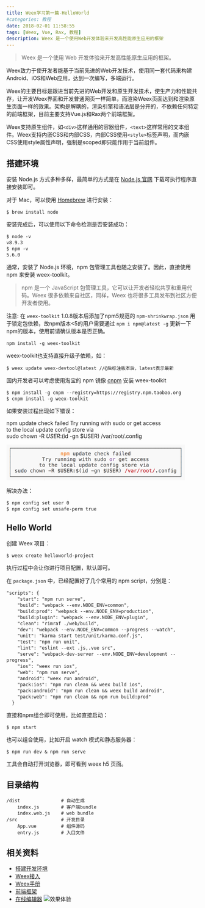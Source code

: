 ```yaml
---
title: Weex学习第一篇-HelloWorld
#categories: 教程
date: 2018-02-01 11:58:55
tags: [Weex, Vue, Rax, 教程]
description: Weex 是一个使用Web开发体验来开发高性能原生应用的框架
---
```


> Weex 是一个使用 Web 开发体验来开发高性能原生应用的框架。

Weex致力于使开发者能基于当前先进的Web开发技术，使用同一套代码来构建Android、iOS和Web应用，达到一次编写，多端运行。

Weex的主要目标是跟进当前先进的Web开发和原生开发技术，使生产力和性能共存，让开发Weex界面和开发普通网页一样简单，而渲染Weex页面达到和渲染原生页面一样的效果。架构是解耦的，渲染引擎和语法层是分开的，不依赖任何特定的前端框架，目前主要支持Vue.js和Rax两个前端框架。

Weex支持原生组件，如`<div>`这样通用的容器组件，`<text>`这样常用的文本组件。Weex支持内嵌CSS和内部CSS，内部CSS使用`<style>`标签声明，而内嵌CSS使用style属性声明，强制是scoped即只能作用于当前组件。

<!-- more -->

## 搭建环境

安装 Node.js 方式多种多样，最简单的方式是在 [Node.js 官网](https://nodejs.org/en/download/) 下载可执行程序直接安装即可。

对于 Mac，可以使用 [Homebrew](https://brew.sh/index_zh-cn.html) 进行安装：

``` shell
$ brew install node
```

安装完成后，可以使用以下命令检测是否安装成功：

``` shell
$ node -v
v8.9.3
$ npm -v
5.6.0
```

通常，安装了 Node.js 环境，npm 包管理工具也随之安装了。因此，直接使用 npm 来安装 weex-toolkit。

> npm 是一个 JavaScript 包管理工具，它可以让开发者轻松共享和重用代码。Weex 很多依赖来自社区，同样，Weex 也将很多工具发布到社区方便开发者使用。

注意: 在 `weex-toolkit` 1.0.8版本后添加了npm5规范的 `npm-shrinkwrap.json` 用于锁定包依赖，故npm版本<5的用户需要通过 `npm i npm@latest -g` 更新一下npm的版本，使用前请确认版本是否正确。

``` shell
npm install -g weex-toolkit
```

weex-toolkit也支持直接升级子依赖，如：

``` shell
$ weex update weex-devtool@latest //@后标注版本后，latest表示最新
```

国内开发者可以考虑使用淘宝的 npm 镜像 [cnpm](https://npm.taobao.org/) 安装 weex-toolkit

``` shell
$ npm install -g cnpm --registry=https://registry.npm.taobao.org
$ cnpm install -g weex-toolkit
```

如果安装过程出现如下错误：

npm update check failed 
Try running with sudo or get access   
to the local update config store via  
sudo chown -R $USER:$(id -gn $USER) /var/root/.config

![](/assets/resource/npm_update_check_failed.png)

解决办法：

``` shell
$ npm config set user 0 
$ npm config set unsafe-perm true
```

## Hello World

创建 Weex 项目：

``` shell
$ weex create helloworld-project
```

执行过程中会让你进行项目配置，默认即可。

在 `package.json` 中，已经配置好了几个常用的 npm script，分别是：

``` text
"scripts": {
    "start": "npm run serve",
    "build": "webpack --env.NODE_ENV=common",
    "build:prod": "webpack --env.NODE_ENV=production",
    "build:plugin": "webpack --env.NODE_ENV=plugin",
    "clean": "rimraf ./web/build",
    "dev": "webpack --env.NODE_ENV=common --progress --watch",
    "unit": "karma start test/unit/karma.conf.js",
    "test": "npm run unit",
    "lint": "eslint --ext .js,.vue src",
    "serve": "webpack-dev-server --env.NODE_ENV=development --progress",
    "ios": "weex run ios",
    "web": "npm run serve",
    "android": "weex run android",
    "pack:ios": "npm run clean && weex build ios",
    "pack:android": "npm run clean && weex build android",
    "pack:web": "npm run clean && npm run build:prod"
  }
```

直接和npm组合即可使用，比如直接启动：

``` shell
$ npm start
```

也可以组合使用，比如开启 watch 模式和静态服务器：

``` shell
$ npm run dev & npm run serve 
```

工具会自动打开浏览器，即可看到 weex h5 页面。

## 目录结构

``` text
/dist				# 自动生成
	index.js 		# 客户端bundle
	index.web.js 	# web bundle
/src				# 开发目录
	App.vue        	# 组件源码
	entry.js       	# 入口文件
``` 

## 相关资料

- [搭建开发环境](http://weex.apache.org/cn/guide/set-up-env.html)
- [Weex接入](http://weex.apache.org/cn/guide/integrate-to-your-app.html)
- [Weex手册](http://weex.apache.org/cn/references)
- [前端框架](http://weex.apache.org/cn/guide/front-end-frameworks.html)
- [在线编辑器](http://dotwe.org/vue)
![效果体验](https://gw.alipayobjects.com/zos/rmsportal/MNIgWQQFnsXFVDgmXLrr.jpeg)